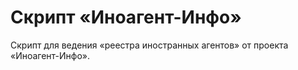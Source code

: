 # Скрипт «Иноагент-Инфо»

Скрипт для ведения «реестра иностранных агентов» от проекта «Иноагент-Инфо».
